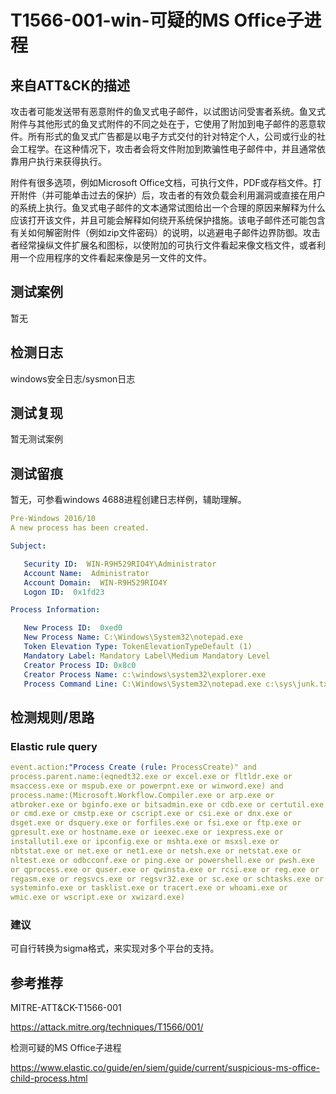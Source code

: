 # T1566-001-win-可疑的MS Office子进程

## 来自ATT&CK的描述

攻击者可能发送带有恶意附件的鱼叉式电子邮件，以试图访问受害者系统。鱼叉式附件与其他形式的鱼叉式附件的不同之处在于，它使用了附加到电子邮件的恶意软件。所有形式的鱼叉式广告都是以电子方式交付的针对特定个人，公司或行业的社会工程学。在这种情况下，攻击者会将文件附加到欺骗性电子邮件中，并且通常依靠用户执行来获得执行。

附件有很多选项，例如Microsoft Office文档，可执行文件，PDF或存档文件。打开附件（并可能单击过去的保护）后，攻击者的有效负载会利用漏洞或直接在用户的系统上执行。鱼叉式电子邮件的文本通常试图给出一个合理的原因来解释为什么应该打开该文件，并且可能会解释如何绕开系统保护措施。该电子邮件还可能包含有关如何解密附件（例如zip文件密码）的说明，以逃避电子邮件边界防御。攻击者经常操纵文件扩展名和图标，以使附加的可执行文件看起来像文档文件，或者利用一个应用程序的文件看起来像是另一文件的文件。

## 测试案例

暂无

## 检测日志

windows安全日志/sysmon日志

## 测试复现

暂无测试案例

## 测试留痕

暂无，可参看windows 4688进程创建日志样例，辅助理解。

```yml
Pre-Windows 2016/10
A new process has been created.

Subject:

   Security ID:  WIN-R9H529RIO4Y\Administrator
   Account Name:  Administrator
   Account Domain:  WIN-R9H529RIO4Y
   Logon ID:  0x1fd23

Process Information:

   New Process ID:  0xed0
   New Process Name: C:\Windows\System32\notepad.exe
   Token Elevation Type: TokenElevationTypeDefault (1)
   Mandatory Label: Mandatory Label\Medium Mandatory Level
   Creator Process ID: 0x8c0
   Creator Process Name: c:\windows\system32\explorer.exe
   Process Command Line: C:\Windows\System32\notepad.exe c:\sys\junk.txt
```

## 检测规则/思路

### Elastic rule query

```yml
event.action:"Process Create (rule: ProcessCreate)" and
process.parent.name:(eqnedt32.exe or excel.exe or fltldr.exe or
msaccess.exe or mspub.exe or powerpnt.exe or winword.exe) and
process.name:(Microsoft.Workflow.Compiler.exe or arp.exe or
atbroker.exe or bginfo.exe or bitsadmin.exe or cdb.exe or certutil.exe
or cmd.exe or cmstp.exe or cscript.exe or csi.exe or dnx.exe or
dsget.exe or dsquery.exe or forfiles.exe or fsi.exe or ftp.exe or
gpresult.exe or hostname.exe or ieexec.exe or iexpress.exe or
installutil.exe or ipconfig.exe or mshta.exe or msxsl.exe or
nbtstat.exe or net.exe or net1.exe or netsh.exe or netstat.exe or
nltest.exe or odbcconf.exe or ping.exe or powershell.exe or pwsh.exe
or qprocess.exe or quser.exe or qwinsta.exe or rcsi.exe or reg.exe or
regasm.exe or regsvcs.exe or regsvr32.exe or sc.exe or schtasks.exe or
systeminfo.exe or tasklist.exe or tracert.exe or whoami.exe or
wmic.exe or wscript.exe or xwizard.exe)
```

### 建议

可自行转换为sigma格式，来实现对多个平台的支持。

## 参考推荐

MITRE-ATT&CK-T1566-001

<https://attack.mitre.org/techniques/T1566/001/>

检测可疑的MS Office子进程

<https://www.elastic.co/guide/en/siem/guide/current/suspicious-ms-office-child-process.html>
